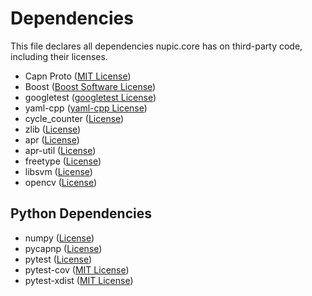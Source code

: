# Dependencies

This file declares all dependencies nupic.core has on third-party code, including their licenses.

- Capn Proto ([MIT License](https://github.com/sandstorm-io/capnproto/blob/master/LICENSE))
- Boost ([Boost Software License](https://github.com/numenta/nupic.core/blob/master/external/licenses/LICENSE.boost_1_52_0.txt))
- googletest ([googletest License](https://github.com/numenta/nupic.core/blob/master/external/licenses/LICENSE.googletest-1.7.0.txt))
- yaml-cpp ([yaml-cpp License](https://github.com/jbeder/yaml-cpp/blob/master/LICENSE))
- cycle_counter ([License](https://github.com/numenta/nupic.core/blob/master/external/common/include/cycle_counter.hpp))
- zlib ([License](https://github.com/numenta/nupic.core/blob/master/external/licenses/LICENSE.zlib-1.2.3.txt))
- apr ([License](https://github.com/numenta/nupic.core/blob/master/external/licenses/LICENSE.apr-1.2.2.txt))
- apr-util ([License](https://github.com/numenta/nupic.core/blob/master/external/licenses/LICENSE.apr-util-1.2.2.txt))
- freetype ([License](https://github.com/numenta/nupic.core/blob/master/external/licenses/LICENSE.freetype-2.3.4.txt))
- libsvm ([License](https://github.com/numenta/nupic.core/blob/master/external/licenses/LICENSE.libsvm-2.84.txt))
- opencv ([License](https://github.com/numenta/nupic.core/blob/master/external/licenses/LICENSE.opencv-1.0.0.txt))

## Python Dependencies

- numpy ([License](http://www.numpy.org/license.html))
- pycapnp ([License](https://github.com/jparyani/pycapnp/blob/develop/LICENSE))
- pytest ([License](https://bitbucket.org/pytest-dev/pytest/src/45921b2e640011d8f169a7f13fd79218f88c7495/LICENSE?at=default))
- pytest-cov ([MIT License](https://github.com/schlamar/pytest-cov/blob/2.0/pytest-cov/LICENSE.txt))
- pytest-xdist ([MIT License](https://bitbucket.org/pytest-dev/pytest-xdist/src/00cfff4834e718fd3c1ccec40811e734d796f631/LICENSE?at=default))
